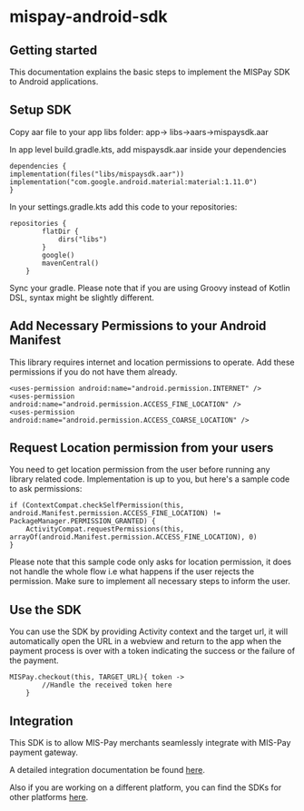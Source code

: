 # mispay-android-sdk



## Getting started

This documentation explains the basic steps to implement the MISPay SDK to Android applications.

## Setup SDK

Copy aar file to your app libs folder: app-> libs->aars->mispaysdk.aar

In app level build.gradle.kts, add mispaysdk.aar inside your dependencies

```
dependencies { 
implementation(files("libs/mispaysdk.aar"))
implementation("com.google.android.material:material:1.11.0")
}
```


In your settings.gradle.kts add this code to your repositories:

```
repositories {
        flatDir {
            dirs("libs")
        }
        google()
        mavenCentral()
    }
```
Sync your gradle. Please note that if you are using Groovy instead of Kotlin DSL, syntax might be slightly different.

## Add Necessary Permissions to your Android Manifest

This library requires internet and location permissions to operate. Add these permissions if you do not have them already.

```
<uses-permission android:name="android.permission.INTERNET" />
<uses-permission android:name="android.permission.ACCESS_FINE_LOCATION" />
<uses-permission android:name="android.permission.ACCESS_COARSE_LOCATION" />
```

## Request Location permission from your users

You need to get location permission from the user before running any library related code. Implementation is up to you, but here's a sample code to ask permissions:

```
if (ContextCompat.checkSelfPermission(this, android.Manifest.permission.ACCESS_FINE_LOCATION) != PackageManager.PERMISSION_GRANTED) {
    ActivityCompat.requestPermissions(this, arrayOf(android.Manifest.permission.ACCESS_FINE_LOCATION), 0)
}
```

Please note that this sample code only asks for location permission, it does not handle the whole flow i.e what happens if the user rejects the permission. Make sure to implement all necessary steps to inform the user.

## Use the SDK

You can use the SDK by providing Activity context and the target url, it will automatically open the URL in a webview and return to the app when the payment process is over with a token indicating the success or the failure of the payment.

```
MISPay.checkout(this, TARGET_URL){ token ->
        //Handle the received token here
    }
```

## Integration
This SDK is to allow MIS-Pay merchants seamlessly integrate with MIS-Pay payment gateway.

A detailed integration documentation be found [here](https://cdn.mispay.co/common/documents/Integration_Guide.pdf).

Also if you are working on a different platform, you can find the SDKs for other platforms [here](https://github.com/mispay-bnpl?tab=repositories).